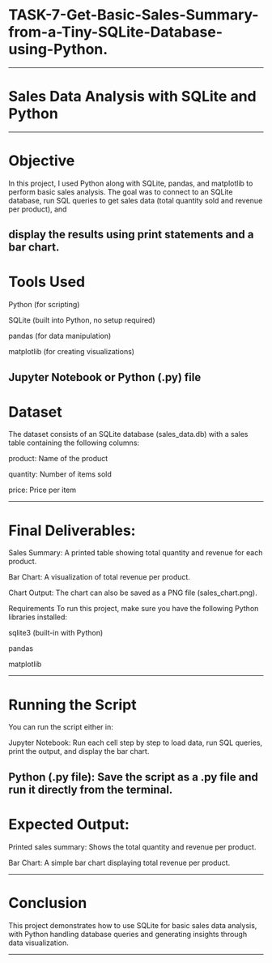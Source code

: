 # TASK-7-Get-Basic-Sales-Summary-from-a-Tiny-SQLite-Database-using-Python. 
---
# Sales Data Analysis with SQLite and Python
---
# Objective

In this project, I used Python along with SQLite, pandas, and matplotlib to perform basic sales analysis. The goal was to connect to an SQLite database, run SQL queries to get sales data (total quantity sold and revenue per product), and

display the results using print statements and a bar chart.
---
# Tools Used

Python (for scripting)

SQLite (built into Python, no setup required)

pandas (for data manipulation)

matplotlib (for creating visualizations)

Jupyter Notebook or Python (.py) file
---
# Dataset

The dataset consists of an SQLite database (sales_data.db) with a sales table containing the following columns:

product: Name of the product

quantity: Number of items sold

price: Price per item

---

# Final Deliverables:

Sales Summary: A printed table showing total quantity and revenue for each product.

Bar Chart: A visualization of total revenue per product.

Chart Output: The chart can also be saved as a PNG file (sales_chart.png).

Requirements
To run this project, make sure you have the following Python libraries installed:

sqlite3 (built-in with Python)

pandas

matplotlib

---

# Running the Script
You can run the script either in:

Jupyter Notebook: Run each cell step by step to load data, run SQL queries, print the output, and display the bar chart.

Python (.py file): Save the script as a .py file and run it directly from the terminal.
---
# Expected Output:
Printed sales summary: Shows the total quantity and revenue per product.

Bar Chart: A simple bar chart displaying total revenue per product.

---
# Conclusion
This project demonstrates how to use SQLite for basic sales data analysis, with Python handling database queries and generating insights through data visualization.

---
